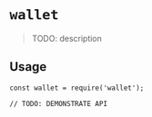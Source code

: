 # `wallet`

> TODO: description

## Usage

```
const wallet = require('wallet');

// TODO: DEMONSTRATE API
```
